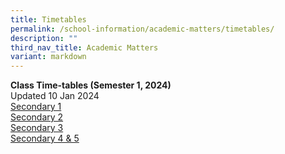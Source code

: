```yaml
---
title: Timetables
permalink: /school-information/academic-matters/timetables/
description: ""
third_nav_title: Academic Matters
variant: markdown
---
```

**Class Time-tables (Semester 1, 2024)** <br>
Updated 10 Jan 2024 <br>
[Secondary 1](/files/2024_Semester_1_Timetable_Secondary_1_updated.pdf)<br>
[Secondary 2](/files/2024_Semester_1_Timetable_Secondary_2.pdf)<br>
[Secondary 3](/files/2024_Semester_1_Timetable_Secondary_3.pdf)<br>
[Secondary 4 &amp; 5](/files/2024_Semester_1_Timetable_Secondary_4_5.pdf)
